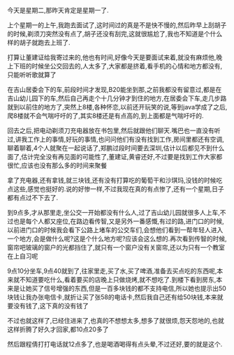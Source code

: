 今天是星期二,那昨天肯定是星期一了.

上个星期一的上午,我跑去面试了,这时间过的真是不是快不慢的,然后昨早上刮胡子的时候,剃须刀突然没有点了,胡子还没有刮完,这就很尴尬了,我也不知道是个什么样的胡子就跑去上班了.

打算让董建证给我寄过来的,他也有时间,好像今天是要面试来着,就没有麻烦他,晚上下班的时候坐公交回去的,人太多了,大家都是挤着,看手机的心情和地方都没有,只能听听歌就算了

在吉山居委会下的车,前段时间才发现,B20能坐到那,之前我都没有留意过,都是在吉山幼儿园下的车,然后自己再走个十几分钟才到住的地方,在居委会下车,走几步路就到以前住的地方了,突然上8楼,各种怀恋,以前还开玩笑的说,等到java学成了之后,爬8楼就不会气喘吁吁的了,其实8楼还是有点高的,到上面都是气喘吁吁的.

回去之后,把电动剃须刀充电器放在书包里,然后就跟他们聊天.嘴巴也一直没有听过,讲我工作上的事情,好玩的事情,也问问他们有没有找到工作,房间里都还有空调,聊着聊着,4个人就聚在一起说话了,郑鹏过段时间要去深圳,估计以后都见不到什么面了,估计完全没有再见面的可能性了,董建证,黄睿还好,不过要是找到工作大家都很忙,应该也没有那么多的时间来聚餐

拿了充电器,还有拿钱,就三块钱,还有没有打算吃的葡萄干和沙琪玛,没钱的时候吃点这些,感觉也挺好的.说的好惨一样,不过我现在真的有点惨了,还有一个星期,日子都有点过不下去了.

到9点多,才从那里走,坐公交一开始都没有什么人,过了吉山幼儿园就很多人上车,不过也是每个人都又座位,在路边看传智,又是另外一番感慨,有过的路,进门口的时候,以前进门口的时候我会看下公路上堵车的公交车们,会想他们看到一帮年轻人进入一个地方,会是做什么呢?这是个什么地方呢?应该会这么想的.再次看到传智的时候,窗帘吧玻璃的窗户的光都挡住了,就只有一个窗户没有关窗帘,还以为只有一个教室在上自习呢

9点10分坐车,9点40就到了,往家里走,买了水,买了啤酒,准备去买点吃的东西呢,本来就不知道要吃什么,看着要买的店晚上只做烧烤,就不想吃了.到楼下看到房东,本来是让她买了信号增强的东西,但是一百多块钱的都不支持电信,所以她也提示出50块钱让我办张电信卡,就折让买了张58的电话卡,然后我自己还有给50块钱,本来就要没有钱了,这下真的没有钱了

不过也就这样了,已经住进来了,也真的不想想太多,想多了就很烦,怨天怨地的,也就这样折腾了好久才回家,都10点20多了

然后跟程倩打打电话就12点多了,也是喝酒喝得有点头晕,不过还好,要的就是这个.